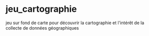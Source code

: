 # jeu_cartographie
jeu sur fond de carte pour découvrir la cartographie et l'intérêt de la collecte de données géographiques

